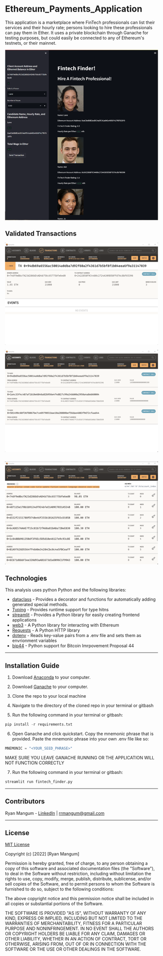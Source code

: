 # Ethereum_Payments_Application

This application is a marketplace where FinTech professionals can list their services and their hourly rate; persons looking to hire these professionals can pay them in Ether. It uses a private blockchain through Ganache for testing purposes, but could easily be connected to any of Ethereum's testnets, or their mainnet.

![functioning_app](https://github.com/rrmangum/Ethereum_Payments_Application/blob/main/Images/Functioning_App.png?raw=true)

## Validated Transactions

![Amount_Sent_Proof](https://github.com/rrmangum/Ethereum_Payments_Application/blob/main/Images/Ganache_Amount_Sent_Proof.png?raw=true)

![Sent_Transaction](https://github.com/rrmangum/Ethereum_Payments_Application/blob/main/Images/Ganache_Sent_Transaction_Proof.png?raw=true)

![Account_Balance](https://github.com/rrmangum/Ethereum_Payments_Application/blob/main/Images/Ganache_Account_Balance_Proof.png?raw=true)
---

## Technologies

This analysis uses python Python and the following libraries:
* [dataclass](https://docs.python.org/3/library/dataclasses.html) - Provides a decorator and functions for automatically adding generated special methods.
* [Typing](https://docs.python.org/3/library/typing.html) - Provides runtime support for type hitns
* [streamlit](https://streamlit.io/) - Provides a Python library for easily creating frontend applications
* [web3](https://web3py.readthedocs.io/en/v5/) - A Python library for interacting with Ethereum
* [Requests](https://requests.readthedocs.io/en/latest/) - A Python HTTP library
* [dotenv](https://github.com/theskumar/python-dotenv) - Reads key-value pairs from a .env file and sets them as envrionment variables
* [bip44](https://github.com/kigawas/python-bip44) - Python support for Bitcoin Imrpovement Proposal 44

---

## Installation Guide

1. Download [Anaconda](https://www.anaconda.com/products/distribution) to your computer. 

2. Download [Ganache](https://trufflesuite.com/ganache/) to your computer.

3. Clone the repo to your local machine

4. Navigate to the directory of the cloned repo in your terminal or gitbash

5. Run the following command in your terminal or gitbash:
```python
pip install -r requirements.txt
```
6. Open Ganache and click quickstart. Copy the mnemonic phrase that is provided. Paste the mnemonic phrase into your own .env file like so:
```python
MNEMONIC = "<YOUR_SEED_PHRASE>"
```
MAKE SURE YOU LEAVE GANACHE RUNNING OR THE APPLICATION WILL NOT FUNCTION CORRECTLY

7. Run the following command in your terminal or gitbash:
```python
streamlit run fintech_finder.py
```
---

## Contributors

Ryan Mangum - [LinkedIn](https://www.linkedin.com/in/ryanrmangum/) | rrmangum@gmail.com

---

## License

[MIT License](https://choosealicense.com/licenses/mit/)

Copyright (c) [2022] [Ryan Mangum]

Permission is hereby granted, free of charge, to any person obtaining a copy
of this software and associated documentation files (the "Software"), to deal
in the Software without restriction, including without limitation the rights
to use, copy, modify, merge, publish, distribute, sublicense, and/or sell
copies of the Software, and to permit persons to whom the Software is
furnished to do so, subject to the following conditions:

The above copyright notice and this permission notice shall be included in all
copies or substantial portions of the Software.

THE SOFTWARE IS PROVIDED "AS IS", WITHOUT WARRANTY OF ANY KIND, EXPRESS OR
IMPLIED, INCLUDING BUT NOT LIMITED TO THE WARRANTIES OF MERCHANTABILITY,
FITNESS FOR A PARTICULAR PURPOSE AND NONINFRINGEMENT. IN NO EVENT SHALL THE
AUTHORS OR COPYRIGHT HOLDERS BE LIABLE FOR ANY CLAIM, DAMAGES OR OTHER
LIABILITY, WHETHER IN AN ACTION OF CONTRACT, TORT OR OTHERWISE, ARISING FROM,
OUT OF OR IN CONNECTION WITH THE SOFTWARE OR THE USE OR OTHER DEALINGS IN THE
SOFTWARE.